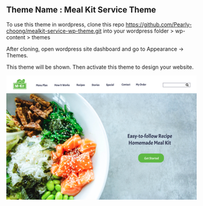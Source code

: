 ## Theme Name : Meal Kit Service Theme

To use this theme in wordpress, clone this repo https://github.com/Pearly-choong/mealkit-service-wp-theme.git into your wordpress folder > wp-content > themes

After cloning, open wordpress site dashboard and go to Appearance -> Themes.

This theme will be shown. Then activate this theme to design your website.


![alt text][logo]

[logo]: https://github.com/Pearly-choong/mealkit-service-wp-theme/raw/master/screenshot.png "Landing Page Theme"

